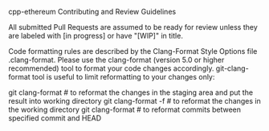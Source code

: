 cpp-ethereum Contributing and Review Guidelines

All submitted Pull Requests are assumed to be ready for review unless they are labeled with [in progress] or have "[WIP]" in title.

Code formatting rules are described by the Clang-Format Style Options file .clang-format. Please use the clang-format (version 5.0 or higher recommended) tool to format your code changes accordingly. git-clang-format tool is useful to limit reformatting to your changes only:

git clang-format          # to reformat the changes in the staging area and put the result into working directory
git clang-format -f       # to reformat the changes in the working directory
git clang-format <commit> # to reformat commits between specified commit and HEAD
